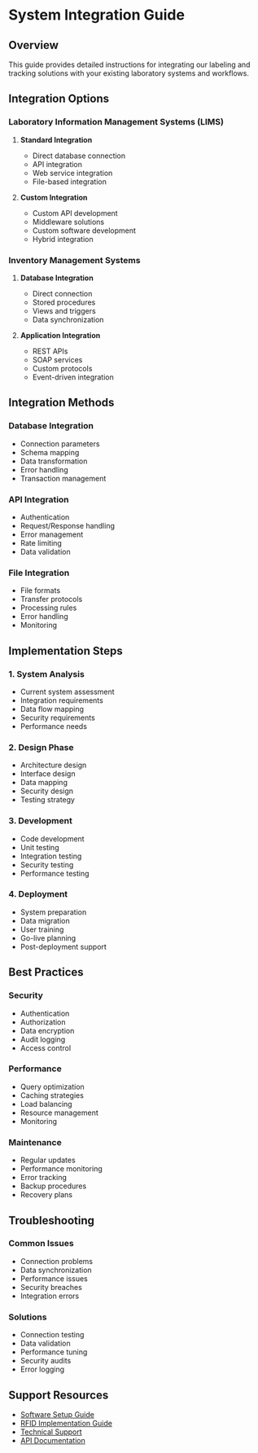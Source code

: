 # System Integration Guide

## Overview
This guide provides detailed instructions for integrating our labeling and tracking solutions with your existing laboratory systems and workflows.

## Integration Options

### Laboratory Information Management Systems (LIMS)
1. **Standard Integration**
   - Direct database connection
   - API integration
   - Web service integration
   - File-based integration

2. **Custom Integration**
   - Custom API development
   - Middleware solutions
   - Custom software development
   - Hybrid integration

### Inventory Management Systems
1. **Database Integration**
   - Direct connection
   - Stored procedures
   - Views and triggers
   - Data synchronization

2. **Application Integration**
   - REST APIs
   - SOAP services
   - Custom protocols
   - Event-driven integration

## Integration Methods

### Database Integration
- Connection parameters
- Schema mapping
- Data transformation
- Error handling
- Transaction management

### API Integration
- Authentication
- Request/Response handling
- Error management
- Rate limiting
- Data validation

### File Integration
- File formats
- Transfer protocols
- Processing rules
- Error handling
- Monitoring

## Implementation Steps

### 1. System Analysis
- Current system assessment
- Integration requirements
- Data flow mapping
- Security requirements
- Performance needs

### 2. Design Phase
- Architecture design
- Interface design
- Data mapping
- Security design
- Testing strategy

### 3. Development
- Code development
- Unit testing
- Integration testing
- Security testing
- Performance testing

### 4. Deployment
- System preparation
- Data migration
- User training
- Go-live planning
- Post-deployment support

## Best Practices

### Security
- Authentication
- Authorization
- Data encryption
- Audit logging
- Access control

### Performance
- Query optimization
- Caching strategies
- Load balancing
- Resource management
- Monitoring

### Maintenance
- Regular updates
- Performance monitoring
- Error tracking
- Backup procedures
- Recovery plans

## Troubleshooting

### Common Issues
- Connection problems
- Data synchronization
- Performance issues
- Security breaches
- Integration errors

### Solutions
- Connection testing
- Data validation
- Performance tuning
- Security audits
- Error logging

## Support Resources
- [Software Setup Guide](./software-setup.md)
- [RFID Implementation Guide](./rfid-implementation.md)
- [Technical Support](../Resources/technical-support.md)
- [API Documentation](../Resources/api-documentation.md) 